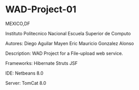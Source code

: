 WAD-Project-01
==============
MEXICO,DF

Instituto Politecnico Nacional
Escuela Superior de Computo

Autores:
  Diego Aguilar Mayen
  Eric Mauricio Gonzalez Alonso

Description:
  WAD Project for a File-upload web service.

Frameworks:
  Hibernate
  Struts
  JSF
  
IDE:
  Netbeans 8.0
  
Server:
  TomCat 8.0
